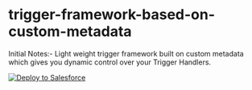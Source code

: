 # trigger-framework-based-on-custom-metadata

Initial Notes:-
Light weight trigger framework built on custom metadata which gives you dynamic control over your Trigger Handlers.

<a href="https://githubsfdeploy.herokuapp.com">
  <img alt="Deploy to Salesforce"
       src="https://raw.githubusercontent.com/afawcett/githubsfdeploy/master/src/main/webapp/resources/img/deploy.png">
</a>
